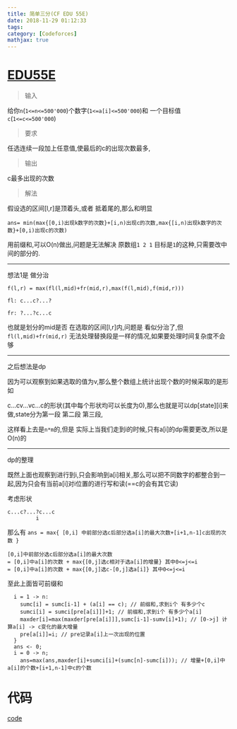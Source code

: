 ```yaml
---
title: 简单三分(CF EDU 55E)
date: 2018-11-29 01:12:33
tags:
category: [Codeforces]
mathjax: true
---
```


# [EDU55E](https://codeforces.com/contest/1082/problem/E)

> 输入

给你`n`(`1<=n<=500'000`)个数字(`1<=a[i]<=500'000`)和 一个目标值 `c`(`1<=c<=500'000`)

> 要求

任选连续一段加上任意值,使最后的c的出现次数最多,

> 输出

c最多出现的次数

> 解法

假设选的区间[l,r]是顶着头,或者 抵着尾的,那么和明显

`ans= min(max{[0,i)出现k数字的次数}+[i,n)出现c的次数,max{[i,n)出现k数字的次数}+[0,i)出现c的次数)`

用前缀和,可以O(n)做出,问题是无法解决 原数组`1 2 1` 目标是`1`的这种,只需要改中间的部分的.

----

想法1是 做分治

`f(l,r) = max(fl(l,mid)+fr(mid,r),max(f(l,mid),f(mid,r)))`

`fl: c...c?...?`

`fr: ?...?c...c`

也就是划分的mid是否 在选取的区间[l,r]内,问题是 看似分治了,但`fl(l,mid)+fr(mid,r)` 无法处理替换段是一样的情况,如果要处理时间复杂度不会够

----

之后想法是dp

因为可以观察到如果选取的值为v,那么整个数组上统计出现个数的时候采取的是形如

c...cv...vc...c的形状(其中每个形状均可以长度为0),那么也就是可以dp[state][i]来做,state分为第一段 第二段 第三段,

这样看上去是`n*m`的,但是 实际上当我们走到i的时候,只有a[i]的dp需要更改,所以是O(n)的

----

dp的整理

既然上面也观察到进行到i,只会影响到a[i]相关,那么可以把不同数字的都整合到一起,因为只会有当前a[i]对i位置的进行写和读(==c的会有其它读)

考虑形状 

```
c...c?...?c...c
         i
```

那么有 `ans = max{ [0,i] 中前部分选c后部分选a[i]的最大次数+[i+1,n-1]c出现的次数 }`

```
[0,i]中前部分选c后部分选a[i]的最大次数
= [0,i]中a[i]的次数 + max{[0,j]选c相对于选a[i]的增量} 其中0<=j<=i
= [0,i]中a[i]的次数 + max{[0,j]选c-[0,j]选a[i]} 其中0<=j<=i
```

至此上面皆可前缀和

```
  i = 1 -> n:
    sumc[i] = sumc[i-1] + (a[i] == c); // 前缀和,求到i个 有多少个c
    sumci[i] = sumci[pre[a[i]]]+1; // 前缀和,求到i个 有多少个a[i]
    maxder[i]=max(maxder[pre[a[i]]],sumc[i-1]-sumv[i]+1); // [0->j] 计算a[i] -> c变化的最大增量
    pre[a[i]]=i; // pre记录a[i]上一次出现的位置
  }
  ans <- 0;
  i = 0 -> n;
    ans=max(ans,maxder[i]+sumci[i]+(sumc[n]-sumc[i])); // 增量+[0,i]中a[i]的个数+[i+1,n-1]中c的个数
```
# 代码

[code](https://codeforces.com/contest/1082/submission/46343863)

